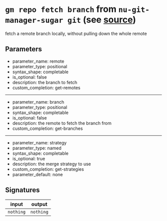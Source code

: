 # `gm repo fetch branch` from `nu-git-manager-sugar git` (see [source](https://github.com/amtoine/nu-git-manager/blob/main/pkgs/nu-git-manager-sugar/nu-git-manager-sugar/git/mod.nu#L174))
fetch a remote branch locally, without pulling down the whole remote



## Parameters
- parameter_name: remote
- parameter_type: positional
- syntax_shape: completable<string>
- is_optional: false
- description: the branch to fetch
- custom_completion: get-remotes
---
- parameter_name: branch
- parameter_type: positional
- syntax_shape: completable<string>
- is_optional: false
- description: the remote to fetch the branch from
- custom_completion: get-branches
---
- parameter_name: strategy
- parameter_type: named
- syntax_shape: completable<string>
- is_optional: true
- description: the merge strategy to use
- custom_completion: get-strategies
- parameter_default: none

## Signatures
| input     | output    |
| --------- | --------- |
| `nothing` | `nothing` |
